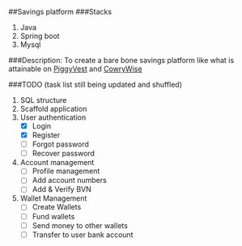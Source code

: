 ##Savings platform
###Stacks
1. Java
2. Spring boot
3. Mysql

###Description:
To create a bare bone savings platform like what is 
attainable on [PiggyVest](piggyvest.com) and [CowryWise](cowrywise.com) 

###TODO
(task list still being updated and shuffled)
1.  SQL structure 
2.  Scaffold application 
3.  User authentication
    -   [x] Login
    -   [x] Register
    -   [ ]  Forgot password
    -   [ ] Recover password

4.  Account management
    -   [ ]   Profile management
    -   [ ]   Add account numbers
    -   [ ]   Add & Verify BVN
    
5.  Wallet Management  
    -   [ ]   Create Wallets
    -   [ ]   Fund wallets
    -   [ ]   Send money to other wallets
    -   [ ]   Transfer to user bank account